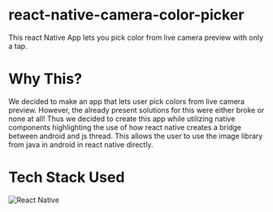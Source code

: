 # react-native-camera-color-picker
This react Native App lets you pick color from live camera preview with only a tap.

# Why This?
We decided to make an app that lets user pick colors from live camera preview. However, the already present solutions for this were either broke or none at all!
Thus we decided to create this app while utilizing native components highlighting the use of how react native creates a bridge between android and js thread. This 
allows the user to use the image library from java in android in react native directly. 

# Tech Stack Used

![React Native](https://img.shields.io/badge/React_Native-20232A?style=for-the-badge&logo=react&logoColor=61DAFB)
